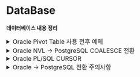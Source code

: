 # DataBase
**데이터베이스 내용 정리**

<details>
<summary style="font-size:16px ">Oracle Pivot Table 사용 전후 예제</summary>
<div markdown="1">

### Oralce 11g 이전 Pivot 사용 X

```sql
SELECT *
  FROM ( 피벗 대상 쿼리문 )
 PIVOT ( 그룹합수(집계컬럼) FOR 피벗컬럼 IN (피벗컬럼값 AS 별칭 ... )
 
ST AS	-- SALES TARGET
(
	SELECT
		DEALER_NM, DSPY_RANK, 'New Vehicle Sales' CATE1, CATE2, CATE3
		, NVL(SUM(DECODE(MON, '01', SALES_TARGET)),0) AS JAN		
		, NVL(SUM(DECODE(MON, '02', SALES_TARGET)),0) AS FEB
		, NVL(SUM(DECODE(MON, '03', SALES_TARGET)),0) AS MAR
		, NVL(SUM(DECODE(MON, '04', SALES_TARGET)),0) AS APR
		, NVL(SUM(DECODE(MON, '05', SALES_TARGET)),0) AS MAY
		, NVL(SUM(DECODE(MON, '06', SALES_TARGET)),0) AS JUN
		, NVL(SUM(DECODE(MON, '07', SALES_TARGET)),0) AS JUL
		, NVL(SUM(DECODE(MON, '08', SALES_TARGET)),0) AS AUG
		, NVL(SUM(DECODE(MON, '09', SALES_TARGET)),0) AS SEP
		, NVL(SUM(DECODE(MON, '10', SALES_TARGET)),0) AS OCT
		, NVL(SUM(DECODE(MON, '11', SALES_TARGET)),0) AS NOV
		, NVL(SUM(DECODE(MON, '12', SALES_TARGET)),0) AS DEC
		, NVL(SUM(SALES_TARGET),0) AS TOT
	FROM 
	(
		SELECT 
			CASE DEALER_ID WHEN 'DT00000' THEN '렉서스 강남'
					       WHEN 'CW00000' THEN '렉서스 용산'
					       WHEN 'CT00000' THEN '렉서스 분당'
					       WHEN 'SY00000' THEN '렉서스 인천'
					       WHEN 'KM00000' THEN '렉서스 부산'
					       WHEN 'NY00000' THEN '렉서스 광주'
					       WHEN 'YM00000' THEN '렉서스 대구'
					       WHEN 'JB00000' THEN '렉서스 대전' END DEALER_NM,
			TARGET_M MON,
			DSPY_RANK,
			SUM(SALES_TARGET_QTY) SALES_TARGET,
			'Sales(Delivery)' CATE2, 'Target' CATE3
		FROM
		(
			SELECT
				CASE WHEN VMTS.DEALER_ID = 'PM00000' THEN 'DT00000' ELSE VMTS.DEALER_ID END DEALER_ID,
				TO_CHAR(TO_DATE(TARGET_YM, 'YYYYMM'), 'MM') TARGET_M,
				SALES_TARGET_QTY,
				D.DSPY_RANK DSPY_RANK
			FROM
				VT_MONTHLY_TARGET_SHOP VMTS INNER JOIN DEALER D
				ON VMTS.DEALER_ID = D.DEALER_ID
			WHERE 
				SUBSTR(TARGET_YM, 1, 4) = '2023'
		) A
		GROUP BY 
			DEALER_ID, TARGET_M, DSPY_RANK
		UNION 
		SELECT 
			'Total' DEALER_NM,
			TARGET_M MON,
			99 DSPY_RANK,
			SUM(SALES_TARGET_QTY) SALES_TARGET,
			'Sales(Delivery)' CATE2, 'Target' CATE3
		FROM 
		(
			SELECT
				CASE WHEN VMTS.DEALER_ID = 'PM00000' THEN 'DT00000' ELSE VMTS.DEALER_ID END DEALER_ID,
				TO_CHAR(TO_DATE(TARGET_YM, 'YYYYMM'), 'MM') TARGET_M,
				SALES_TARGET_QTY,
				D.DSPY_RANK DSPY_RANK
			FROM
				VT_MONTHLY_TARGET_SHOP VMTS INNER JOIN DEALER D
				ON VMTS.DEALER_ID = D.DEALER_ID
			WHERE 
				SUBSTR(TARGET_YM, 1, 4) = '2023'			
		) A2
		GROUP BY 
			TARGET_M
	) B
	GROUP BY 
		DEALER_NM, DSPY_RANK, CATE2, CATE3
)
```

### Oralce 11g Pivot 사용 O

```sql
ST AS	-- SALES TARGET
(
	SELECT
		DEALER_NM, DSPY_RANK, 'New Vehicle Sales' CATE1, CATE2, CATE3, 
		NVL(JAN,0) JAN,
		NVL(FEB,0) FEB,
		NVL(MAR,0) MAR,
		NVL(APR,0) APR,
		NVL(MAY,0) MAY,
		NVL(JUN,0) JUN,
		NVL(JUL,0) JUL,
		NVL(AUG,0) AUG,
		NVL(SEP,0) SEP,
		NVL(OCT,0) OCT,
		NVL(NOV,0) NOV,
		NVL(DEC,0) DEC,
		NVL(JAN+FEB+MAR+APR+MAY+JUN+JUL+AUG+SEP+OCT+NOV+DEC,0) TOT
	FROM 
	(
		SELECT 
			CASE DEALER_ID WHEN 'DT00000' THEN '렉서스 강남'
					       WHEN 'CW00000' THEN '렉서스 용산'
					       WHEN 'CT00000' THEN '렉서스 분당'
					       WHEN 'SY00000' THEN '렉서스 인천'
					       WHEN 'KM00000' THEN '렉서스 부산'
					       WHEN 'NY00000' THEN '렉서스 광주'
					       WHEN 'YM00000' THEN '렉서스 대구'
					       WHEN 'JB00000' THEN '렉서스 대전' END DEALER_NM,
			TARGET_M MON,
			DSPY_RANK,
			SUM(SALES_TARGET_QTY) SALES_TARGET,
			'Sales(Delivery)' CATE2, 'Target' CATE3
		FROM
		(
			SELECT
				CASE WHEN VMTS.DEALER_ID = 'PM00000' THEN 'DT00000' ELSE VMTS.DEALER_ID END DEALER_ID,
				TO_CHAR(TO_DATE(TARGET_YM, 'YYYYMM'), 'MM') TARGET_M,
				SALES_TARGET_QTY,
				D.DSPY_RANK DSPY_RANK
			FROM
				VT_MONTHLY_TARGET_SHOP VMTS INNER JOIN DEALER D
				ON VMTS.DEALER_ID = D.DEALER_ID
			WHERE 
				SUBSTR(TARGET_YM, 1, 4) = '2023'			
		) A
		GROUP BY 
			DEALER_ID, TARGET_M, DSPY_RANK
		UNION 
		SELECT 
			'Total' DEALER_NM,
			TARGET_M MON,
			99 DSPY_RANK,
			SUM(SALES_TARGET_QTY) SALES_TARGET,
			'Sales(Delivery)' CATE2, 'Target' CATE3
		FROM 
		(
			SELECT
				CASE WHEN VMTS.DEALER_ID = 'PM00000' THEN 'DT00000' ELSE VMTS.DEALER_ID END DEALER_ID,
				TO_CHAR(TO_DATE(TARGET_YM, 'YYYYMM'), 'MM') TARGET_M,
				SALES_TARGET_QTY,
				D.DSPY_RANK DSPY_RANK
			FROM
				VT_MONTHLY_TARGET_SHOP VMTS INNER JOIN DEALER D
				ON VMTS.DEALER_ID = D.DEALER_ID
			WHERE 
				SUBSTR(TARGET_YM, 1, 4) = '2023'			
		) A2
		GROUP BY 
			TARGET_M
	) B
	PIVOT(
			SUM(SALES_TARGET) FOR MON IN (
									'01' AS JAN,
									'02' AS FEB,
									'03' AS MAR,
									'04' AS APR,
									'05' AS MAY,
									'06' AS JUN,
									'07' AS JUL,
									'08' AS AUG,
									'09' AS SEP,
									'10' AS OCT,
									'11' AS NOV,
									'12' AS DEC
									))
)
```

</div>
</details>

<details>
<summary style="font-size:16px ">Oracle NVL -> PostgreSQL COALESCE 전환</summary>
<div markdown="1">

### NVL 함수 PostgreSQL 대체 함수 COALESCE

* ORACLE 에서는 ''(싱글 쿼테이션)을 NULL로 취급하지만, PostgreSQL 에서는 '' 과 NULL을 다른 값으로 취급하기에 ORACLE과 동일한 결과를 얻기 위해서는 NULLIF 함수를 사용하여 name 항목의 값이 '' 인 경우 NULL을 리턴하도록 변환시켜주어야 합니다.

```SQL
 -- ORACLE 
 SELECT NO, COALESCE(NAME, 'NONE') FROM TESTTABLE;

 -- POSTGRESQL
 SELECT COALESCE(NULLIF(NAME, ''), 'NONE) FROM TESTTABLE;
```

</div>
</details>

<details>
<summary style="font-size:16px ">Oracle PL/SQL CURSOR</summary>
<div markdown="1">

### Oralce CURSOR

* CURSOR : **ORACLE 서버에서 할당한 전용 메모리 영역에 대한 포인터. (질의의 결과로 얻어진 여러 행이 저장된 메모리상의 위치)**
* 커서는 주로 SELECT 문의 결과 집합을 처리하는데 사용된다.
* 즉, 대부분 SQL 결과 ROW는 여러개 -> 커서를 사용함으로써 ROW에 순차적으로 접근한다.

**Cursor 종류**

1. 명시적 커서 : 사용자가 직접 정의해서 사용
2. 묵시적 커서 : 오라클 내부에서 자동 생성 후 SQL 문장 실행될 때마다 자동으로 만들어져 사용

**Cursor 속성**

* %Found : Fetch 발생하면 true 반환
* %isOpen : 커서 오픈 상태일 경우 true 반환
* %NotFound : 할당할 레코드가 없는 경우 true 반환
* %RowCount : 카운터 역할 오픈 시 0, Fetch 발생할 때마다 1씩 증가

**Cursor 처리 단계 (명시적 커서)**

1. Cursor -> 명시적 커서 선언
2. Open -> 명시적 커서 오픈
3. Fetch -> 커서 데이터 추출
4. Close -> 커서 종료

```sql
-- 명시적 커서 사용 예제
DECLARE
	emp_id number(10);
	emp_name varchar2(20);
	emp_salary number(20);
	
CURSOR cul IS
	select EMPLOYEE_ID, LAST_NAME, SALARY 
	from EMPLOYEES e2 
	where DEPARTMENT_ID='50';
	
BEGIN
	OPEN cul;

	dbms_output.put_line('사번   이름   급여 ');

	LOOP 
		FETCH cul INTO emp_id, emp_name, emp_salary;
		EXIT WHEN cul%NOTFOUND;
	
		dbms_output.put_line(emp_id || ' ' || emp_name || ' ' || emp_salary);
	END LOOP;
	CLOSE cul;
END;

-- Cursor 반복문 사용 방법
For [Record Name] IN [Cursor Name] LOOP

	-- 명시적 커서의 OPEN, FETCH가 자동으로 수행
	SQL Sentences;
    
END LOOP; 
-- 루프문을 빠져 나갈 때 커서가 자동으로 종료

-- Cursor 반복문 사용 예제
DECLARE
	CURSOR emp_cur IS
	SELECT EMPLOYEE_ID, LAST_NAME FROM EMPLOYEES e2
	WHERE SALARY < 5000;
	
BEGIN
	FOR emp_rec IN emp_cur LOOP
		dbms_output.put_line(emp_rec.employee_id || ' ' || emp_rec.last_name);
	END LOOP;
END;

```

</div>
</details>

<details>
<summary style="font-size:16px ">Oracle -> PostgreSQL 전환 주의사항</summary>
<div markdown="1">

### 날짜 형변환

```SQL
-- ORACLE 정상 조회
SELECT TO_DATE(ORDER_DT, 'YYYY-MM-DD') FROM PT_ORDER;

-- POSTGRESQL ERROR - (date/time field value out of range: "9999-99-99")
SELECT TO_DATE(ORDER_DT, 'YYYY-MM-DD') FROM PT_ORDER;
```

* POSTGRESQL은 데이터가 DATE형식에 맞지 않으면 위에 에러 발생.
* 에러 해결 방법은 아래와 같다.
	* 잘못된 날짜를 무시하고 유효한 날짜만 반환
	* 잘못된 날짜를 수정하여 반환

```SQL
-- AS-IS ORACLE
SELECT TO_DATE(ORDER_DT, 'YYYY-MM-DD') FROM PT_ORDER;

-- TO-BE POSTGRESQL (잘못된 날짜를 수정하여 반환)
SELECT
	CASE
		WHEN SUBSTRING(ORDER_DT,6,5) = '99-99' THEN SUBSTRING(ORDER_DT,1,5) || '12-31'
		ELSE ORDER_DT
	END
FROM
	PT_ORDER
WHERE 
	ORDER_DT = '9999-99-99';
```

</div>
</details>

